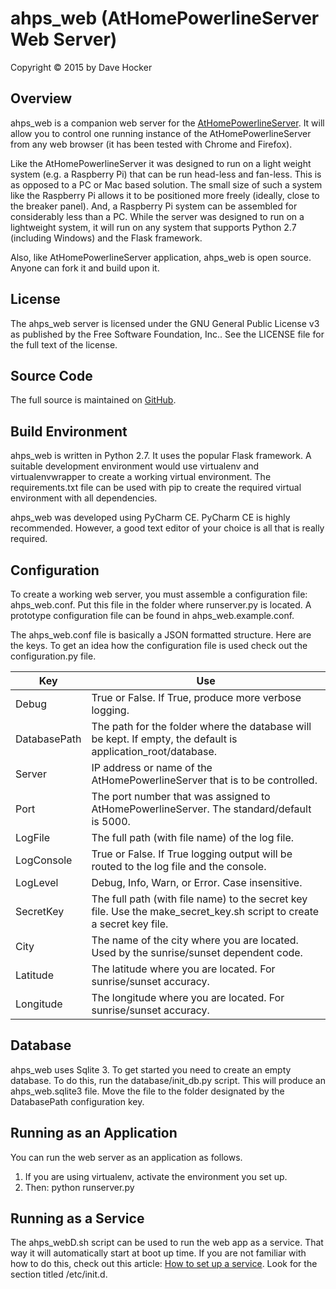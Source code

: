 # ahps\_web (AtHomePowerlineServer Web Server)
Copyright © 2015 by Dave Hocker

## Overview

ahps\_web is a companion web server for the [AtHomePowerlineServer](https://www.github.com/dhocker/athomepowerlineserver).
It will allow you to control one running instance of the AtHomePowerlineServer from any web browser (it has been tested
with Chrome and Firefox).

Like the AtHomePowerlineServer it was designed to run on a light weight system (e.g. a Raspberry Pi) that can be run head-less
and fan-less. This is as opposed to a PC or Mac based solution. The small size of such a system like the Raspberry Pi allows
it to be positioned more freely (ideally, close to the breaker panel). And, a Raspberry Pi system can be assembled for
considerably less than a PC. While the server was designed to run on a lightweight system, it will run on any system that
supports Python 2.7 (including Windows) and the Flask framework.

Also, like AtHomePowerlineServer application, ahps\_web is open source. Anyone can fork it and build upon it.

## License

The ahps\_web server is licensed under the GNU General Public License v3 as published by the Free Software Foundation, Inc.. See the
LICENSE file for the full text of the license.

## Source Code

The full source is maintained on [GitHub](https://www.github.com/dhocker/ahps\_web).

## Build Environment

ahps\_web is written in Python 2.7. It uses the popular Flask framework.
A suitable development environment would use virtualenv and virtualenvwrapper to create a working virtual environment.
The requirements.txt file can be used with pip to create the required virtual environment with all dependencies.

ahps\_web was developed using PyCharm CE. PyCharm CE is highly recommended. However, a good text editor
of your choice is all that is really required.

## Configuration

To create a working web server, you must assemble a configuration file: ahps\_web.conf. Put this file in the folder where
runserver.py is located. A prototype configuration file can be found in ahps\_web.example.conf.

The ahps\_web.conf file is basically a JSON formatted structure. Here are the keys. To get an idea how the configuration
file is used check out the configuration.py file.

| Key           | Use         |
| ------------- |-------------|
| Debug | True or False. If True, produce more verbose logging. |
| DatabasePath | The path for the folder where the database will be kept. If empty, the default is application_root/database. |
| Server | IP address or name of the AtHomePowerlineServer that is to be controlled. |
| Port | The port number that was assigned to AtHomePowerlineServer. The standard/default is 5000. |
| LogFile | The full path (with file name) of the log file. |
| LogConsole | True or False. If True logging output will be routed to the log file and the console. |
| LogLevel | Debug, Info, Warn, or Error. Case insensitive. |
| SecretKey | The full path (with file name) to the secret key file. Use the make_secret_key.sh script to create a secret key file. |
| City | The name of the city where you are located. Used by the sunrise/sunset dependent code. |
| Latitude | The latitude where you are located. For sunrise/sunset accuracy. |
| Longitude | The longitude where you are located. For sunrise/sunset accuracy. |

## Database

ahps\_web uses Sqlite 3. To get started you need to create an empty database. To do this, run the 
database/init\_db.py script. This will produce an ahps\_web.sqlite3 file. Move the file to the folder designated by the
DatabasePath configuration key.

## Running as an Application

You can run the web server as an application as follows.

1. If you are using virtualenv, activate the environment you set up.
2. Then: python runserver.py

## Running as a Service

The ahps\_webD.sh script can be used to run the web app as a service. That way it will automatically start at boot up time.
If you are not familiar with how to do this, check out this article:
[How to set up a service](http://raspberrywebserver.com/serveradmin/run-a-script-on-start-up.html). Look for the section
titled /etc/init.d.